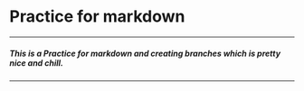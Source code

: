# Practice for markdown 
---
##### This is a Practice for markdown and creating branches which is pretty nice and chill.
---